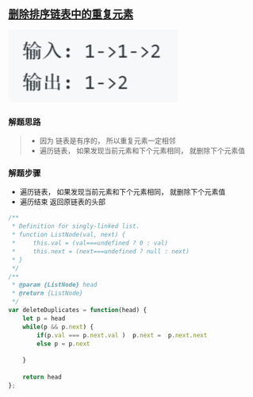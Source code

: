 ## [删除排序链表中的重复元素](https://leetcode.cn/problems/remove-duplicates-from-sorted-list/)

![image-20220722002242152](https://raw.githubusercontent.com/sixgodsama/tz/main/public/202207220022189.png)



### 解题思路

> - 因为 链表是有序的， 所以重复元素一定相邻  
> - 遍历链表， 如果发现当前元素和下个元素相同， 就删除下个元素值

### 解题步骤

- 遍历链表， 如果发现当前元素和下个元素相同， 就删除下个元素值
- 遍历结束 返回原链表的头部



```js
/**
 * Definition for singly-linked list.
 * function ListNode(val, next) {
 *     this.val = (val===undefined ? 0 : val)
 *     this.next = (next===undefined ? null : next)
 * }
 */
/**
 * @param {ListNode} head
 * @return {ListNode}
 */
var deleteDuplicates = function(head) {
    let p = head
    while(p && p.next) {
        if(p.val === p.next.val )  p.next =  p.next.next 
        else p = p.next
        
    }

    return head
};
```





